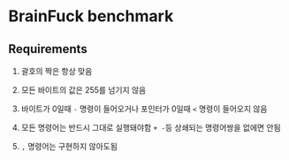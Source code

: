 # BrainFuck benchmark

## Requirements

1. 괄호의 짝은 항상 맞음

2. 모든 바이트의 값은 255를 넘기지 않음

3. 바이트가 0일때 `-` 명령이 들어오거나 포인터가 0일때 `<` 명령이 들어오지 않음

4. 모든 명령어는 반드시 그대로 실행돼야함 `+ -`등 상쇄되는 명령어쌍을 없에면 안됨

5. `,` 명령어는 구현하지 않아도됨

